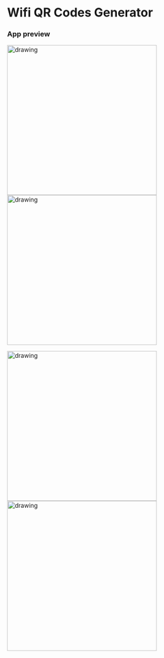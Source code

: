 # Wifi QR Codes Generator
### App preview
<p>
<img src="https://i.imgur.com/R5zpHrC.png" alt="drawing" style="width:350px;"/>
<img src="https://i.imgur.com/lUEBr4m.png" alt="drawing" style="width:350px;"/>
</p>
<p>
<img src="https://i.imgur.com/T98KKDw.png" alt="drawing" style="width:350px;"/>
<img src="https://i.imgur.com/iqZuWAQ.png" alt="drawing" style="width:350px;"/>
</p>
